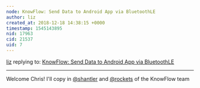 ```yaml
---
node: KnowFlow: Send Data to Android App via BluetoothLE
author: liz
created_at: 2018-12-18 14:38:15 +0000
timestamp: 1545143895
nid: 17963
cid: 21537
uid: 7
---
```




[liz](../profile/liz) replying to: [KnowFlow: Send Data to Android App via BluetoothLE](../notes/ChrisWard/12-18-2018/knowflow-send-data-to-android-app-via-bluetoothle)

----
 Welcome Chris! I'll copy in [@shantler](/profile/shantler) and [@rockets](/profile/rockets) of the KnowFlow team